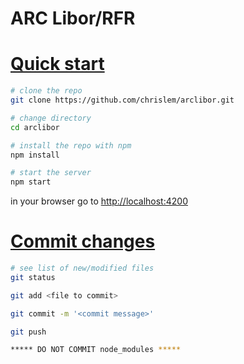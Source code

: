 # ARC Libor/RFR

# [Quick start](#quick-start)

```bash
# clone the repo
git clone https://github.com/chrislem/arclibor.git

# change directory
cd arclibor

# install the repo with npm
npm install

# start the server
npm start

```
in your browser go to [http://localhost:4200](http://localhost:4200) 


# [Commit changes](#commit-changes)

```bash
# see list of new/modified files
git status 

git add <file to commit>

git commit -m '<commit message>'

git push

***** DO NOT COMMIT node_modules *****
```

